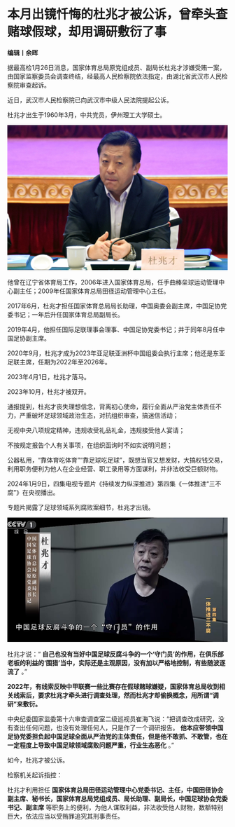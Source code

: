 # 本月出镜忏悔的杜兆才被公诉，曾牵头查赌球假球，却用调研敷衍了事

**编辑丨余晖**

据最高检1月26日消息，国家体育总局原党组成员、副局长杜兆才涉嫌受贿一案，由国家监察委员会调查终结，经最高人民检察院依法指定，由湖北省武汉市人民检察院审查起诉。

近日，武汉市人民检察院已向武汉市中级人民法院提起公诉。

杜兆才出生于1960年3月，中共党员，伊州理工大学硕士。

![541010bc5fc60a9c193a5a3cea217f85.jpg](https://raw.githubusercontent.com/qqhsx/qqnews_image/main/2024/01/26/本月出镜忏悔的杜兆才被公诉，曾牵头查赌球假球，却用调研敷衍了事/541010bc5fc60a9c193a5a3cea217f85.jpg)

他曾在辽宁省体育局工作，2006年进入国家体育总局，任手曲棒垒球运动管理中心副主任；2009年任国家体育总局田径运动管理中心主任。

2017年6月，杜兆才担任国家体育总局局长助理，中国奥委会副主席，中国足协党委书记；一年后升任国家体育总局副局长。

2019年4月，他担任国际足联理事会理事、中国足协党委书记；并于同年8月任中国足协副主席。

2020年9月，杜兆才成为2023年亚足联亚洲杯中国组委会执行主席；他还是东亚足联主席，任期为2022年至2026年。

2023年4月1日，杜兆才落马。

2023年10月，杜兆才被双开。

通报提到，杜兆才丧失理想信念，背离初心使命，履行全面从严治党主体责任不力，严重破坏足球领域政治生态，对抗组织审查，搞迷信活动；

无视中央八项规定精神，违规收受礼品礼金，违规接受他人宴请；

不按规定报告个人有关事项，在组织函询时不如实说明问题；

公器私用，“靠体育吃体育”“靠足球吃足球”，既想当官又想发财，大搞权钱交易，利用职务便利为他人在企业经营、职工录用等方面谋利，并非法收受巨额财物。

2024年1月9日，四集电视专题片《持续发力纵深推进》第四集《一体推进“三不腐”》在央视播出。

专题片揭露了足球领域系列腐败案细节，杜兆才出镜。

![6a0f6da24b051f2c25ee3b5478ecb0cb.jpg](https://raw.githubusercontent.com/qqhsx/qqnews_image/main/2024/01/26/本月出镜忏悔的杜兆才被公诉，曾牵头查赌球假球，却用调研敷衍了事/6a0f6da24b051f2c25ee3b5478ecb0cb.jpg)

杜兆才说：“
**自己也没有当好中国足球反腐斗争的一个‘守门员’的作用，在俱乐部老板的利益的‘围猎’当中，实际还是主观原因，没有加以严格地控制，有些随波逐流了** 。”

**2022年，有线索反映中甲联赛一些比赛存在假球赌球嫌疑，国家体育总局收到相关线索后，要求杜兆才牵头进行调查处理，然而杜兆才却偷换概念，用所谓“调研”来敷衍。**

中央纪委国家监委第十六审查调查室二级巡视员崔海飞说：“把调查改成研究，没有查出任何问题，也没有处理任何人，只是作了一个调研报告。
**他本应带领中国足协党委担负起中国足球全面从严治党的主体责任，但是他不敢抓、不敢管，也在一定程度上导致中国足球领域腐败问题严重，行业生态恶化** 。”

如今，杜兆才被公诉。

检察机关起诉指控：

杜兆才利用担任
**国家体育总局田径运动管理中心党委书记、主任，中国田径协会副主席、秘书长，国家体育总局党组成员、局长助理、副局长，中国足球协会党委书记、副主席**
等职务上的便利，为他人谋取利益，非法收受他人财物，数额特别巨大，依法应当以受贿罪追究其刑事责任。

